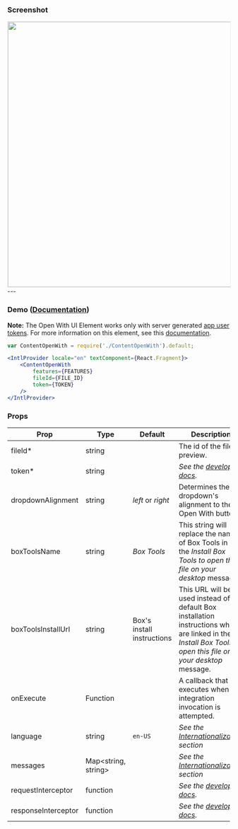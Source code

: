 ### Screenshot
<img src="https://cdn-images-1.medium.com/max/1600/1*dd2YfUFtbt9z6Lrv6hNF_g.gif" style="border: 1px solid #e8e8e8" width="600" />
---

### Demo ([Documentation](https://developer.box.com/docs/box-content-open-with))
**Note:** The Open With UI Element works only with server generated [app user tokens](https://developer.box.com/docs/work-with-users#section-creating-a-new-app-user-jwt-applications-only-).
For more information on this element, see this [documentation](https://developer.box.com/docs/box-content-open-with).

```jsx
var ContentOpenWith = require('./ContentOpenWith').default;

<IntlProvider locale="en" textComponent={React.Fragment}>
    <ContentOpenWith
        features={FEATURES}
        fileId={FILE_ID}
        token={TOKEN}
    />
</IntlProvider>
```

### Props
| Prop | Type | Default | Description |
| --- | --- | --- | --- |
| fileId* | string | | The id of the file to preview. |
| token* | string |  | *See the [developer docs](https://developer.box.com/docs/box-content-sidebar#section-options).* |
| dropdownAlignment | string | _left_ or _right_ | Determines the dropdown's alignment to the Open With button. |
| boxToolsName | string | _Box Tools_ | This string will replace the name of Box Tools in the _Install Box Tools to open this file on your desktop_ message. |
| boxToolsInstallUrl | string | Box's install instructions | This URL will be used instead of the default Box installation instructions which are linked in the _Install Box Tools to open this file on your desktop_ message. |
| onExecute | Function | | A callback that executes when an integration invocation is attempted. |
| language | string | `en-US` | *See the [Internationalization](../README.md#internationalization) section* |
| messages | Map<string, string> |  | *See the [Internationalization](../README.md#internationalization) section* |
| requestInterceptor | function | | *See the [developer docs](https://developer.box.com/docs/box-content-sidebar#section-options).* |
| responseInterceptor | function | | *See the [developer docs](https://developer.box.com/docs/box-content-sidebar#section-options).* |

